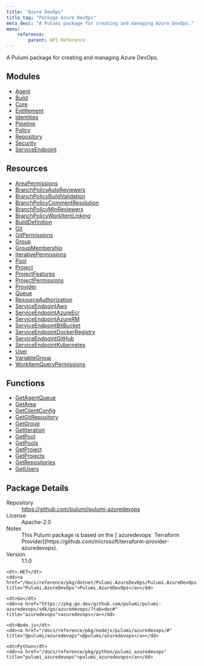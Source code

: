 ```yaml
---
title: "Azure DevOps"
title_tag: "Package Azure DevOps"
meta_desc: "A Pulumi package for creating and managing Azure DevOps."
menu:
    reference:
        parent: API Reference
---
```


<!-- WARNING: this file was generated by Pulumi Docs Generator. -->
<!-- Do not edit by hand unless you're certain you know what you are doing! -->

A Pulumi package for creating and managing Azure DevOps.

<h2 id="modules">Modules</h2>
<ul class="api">
    <li><a href="agent/" title="Agent"><span class="symbol module"></span>Agent</a></li>
    <li><a href="build/" title="Build"><span class="symbol module"></span>Build</a></li>
    <li><a href="core/" title="Core"><span class="symbol module"></span>Core</a></li>
    <li><a href="entitlement/" title="Entitlement"><span class="symbol module"></span>Entitlement</a></li>
    <li><a href="identities/" title="Identities"><span class="symbol module"></span>Identities</a></li>
    <li><a href="pipeline/" title="Pipeline"><span class="symbol module"></span>Pipeline</a></li>
    <li><a href="policy/" title="Policy"><span class="symbol module"></span>Policy</a></li>
    <li><a href="repository/" title="Repository"><span class="symbol module"></span>Repository</a></li>
    <li><a href="security/" title="Security"><span class="symbol module"></span>Security</a></li>
    <li><a href="serviceendpoint/" title="ServiceEndpoint"><span class="symbol module"></span>ServiceEndpoint</a></li>
</ul>

<h2 id="resources">Resources</h2>
<ul class="api">
    <li><a href="areapermissions" title="AreaPermissions"><span class="symbol resource"></span>AreaPermissions</a></li>
    <li><a href="branchpolicyautoreviewers" title="BranchPolicyAutoReviewers"><span class="symbol resource"></span>BranchPolicyAutoReviewers</a></li>
    <li><a href="branchpolicybuildvalidation" title="BranchPolicyBuildValidation"><span class="symbol resource"></span>BranchPolicyBuildValidation</a></li>
    <li><a href="branchpolicycommentresolution" title="BranchPolicyCommentResolution"><span class="symbol resource"></span>BranchPolicyCommentResolution</a></li>
    <li><a href="branchpolicyminreviewers" title="BranchPolicyMinReviewers"><span class="symbol resource"></span>BranchPolicyMinReviewers</a></li>
    <li><a href="branchpolicyworkitemlinking" title="BranchPolicyWorkItemLinking"><span class="symbol resource"></span>BranchPolicyWorkItemLinking</a></li>
    <li><a href="builddefinition" title="BuildDefinition"><span class="symbol resource"></span>BuildDefinition</a></li>
    <li><a href="git" title="Git"><span class="symbol resource"></span>Git</a></li>
    <li><a href="gitpermissions" title="GitPermissions"><span class="symbol resource"></span>GitPermissions</a></li>
    <li><a href="group" title="Group"><span class="symbol resource"></span>Group</a></li>
    <li><a href="groupmembership" title="GroupMembership"><span class="symbol resource"></span>GroupMembership</a></li>
    <li><a href="iterativepermissions" title="IterativePermissions"><span class="symbol resource"></span>IterativePermissions</a></li>
    <li><a href="pool" title="Pool"><span class="symbol resource"></span>Pool</a></li>
    <li><a href="project" title="Project"><span class="symbol resource"></span>Project</a></li>
    <li><a href="projectfeatures" title="ProjectFeatures"><span class="symbol resource"></span>ProjectFeatures</a></li>
    <li><a href="projectpermissions" title="ProjectPermissions"><span class="symbol resource"></span>ProjectPermissions</a></li>
    <li><a href="provider" title="Provider"><span class="symbol resource"></span>Provider</a></li>
    <li><a href="queue" title="Queue"><span class="symbol resource"></span>Queue</a></li>
    <li><a href="resourceauthorization" title="ResourceAuthorization"><span class="symbol resource"></span>ResourceAuthorization</a></li>
    <li><a href="serviceendpointaws" title="ServiceEndpointAws"><span class="symbol resource"></span>ServiceEndpointAws</a></li>
    <li><a href="serviceendpointazureecr" title="ServiceEndpointAzureEcr"><span class="symbol resource"></span>ServiceEndpointAzureEcr</a></li>
    <li><a href="serviceendpointazurerm" title="ServiceEndpointAzureRM"><span class="symbol resource"></span>ServiceEndpointAzureRM</a></li>
    <li><a href="serviceendpointbitbucket" title="ServiceEndpointBitBucket"><span class="symbol resource"></span>ServiceEndpointBitBucket</a></li>
    <li><a href="serviceendpointdockerregistry" title="ServiceEndpointDockerRegistry"><span class="symbol resource"></span>ServiceEndpointDockerRegistry</a></li>
    <li><a href="serviceendpointgithub" title="ServiceEndpointGitHub"><span class="symbol resource"></span>ServiceEndpointGitHub</a></li>
    <li><a href="serviceendpointkubernetes" title="ServiceEndpointKubernetes"><span class="symbol resource"></span>ServiceEndpointKubernetes</a></li>
    <li><a href="user" title="User"><span class="symbol resource"></span>User</a></li>
    <li><a href="variablegroup" title="VariableGroup"><span class="symbol resource"></span>VariableGroup</a></li>
    <li><a href="workitemquerypermissions" title="WorkItemQueryPermissions"><span class="symbol resource"></span>WorkItemQueryPermissions</a></li>
</ul>

<h2 id="functions">Functions</h2>
<ul class="api">
    <li><a href="getagentqueue" title="GetAgentQueue"><span class="symbol function"></span>GetAgentQueue</a></li>
    <li><a href="getarea" title="GetArea"><span class="symbol function"></span>GetArea</a></li>
    <li><a href="getclientconfig" title="GetClientConfig"><span class="symbol function"></span>GetClientConfig</a></li>
    <li><a href="getgitrepository" title="GetGitRepository"><span class="symbol function"></span>GetGitRepository</a></li>
    <li><a href="getgroup" title="GetGroup"><span class="symbol function"></span>GetGroup</a></li>
    <li><a href="getiteration" title="GetIteration"><span class="symbol function"></span>GetIteration</a></li>
    <li><a href="getpool" title="GetPool"><span class="symbol function"></span>GetPool</a></li>
    <li><a href="getpools" title="GetPools"><span class="symbol function"></span>GetPools</a></li>
    <li><a href="getproject" title="GetProject"><span class="symbol function"></span>GetProject</a></li>
    <li><a href="getprojects" title="GetProjects"><span class="symbol function"></span>GetProjects</a></li>
    <li><a href="getrepositories" title="GetRepositories"><span class="symbol function"></span>GetRepositories</a></li>
    <li><a href="getusers" title="GetUsers"><span class="symbol function"></span>GetUsers</a></li>
</ul>

<h2 id="package-details">Package Details</h2>
<dl class="package-details">
	<dt>Repository</dt>
	<dd><a href="https://github.com/pulumi/pulumi-azuredevops">https://github.com/pulumi/pulumi-azuredevops</a></dd>
	<dt>License</dt>
	<dd>Apache-2.0</dd>
	<dt>Notes</dt>
	<dd>This Pulumi package is based on the [`azuredevops` Terraform Provider](https://github.com/microsoft/terraform-provider-azuredevops).</dd>
	<dt>Version</dt>
	<dd>1.1.0</dd>
</dl>



<dl class="tabular">

    <dt>.NET</dt>
    <dd><a href="/docs/reference/pkg/dotnet/Pulumi.AzureDevOps/Pulumi.AzureDevOps.html" title="Pulumi.AzureDevOps">Pulumi.AzureDevOps</a></dd>

    <dt>Go</dt>
    <dd><a href="https://pkg.go.dev/github.com/pulumi/pulumi-azuredevops/sdk/go/azuredevops/?tab=doc#" title="azuredevops">azuredevops</a></dd>

    <dt>Node.js</dt>
    <dd><a href="/docs/reference/pkg/nodejs/pulumi/azuredevops/#" title="@pulumi/azuredevops">@pulumi/azuredevops</a></dd>

    <dt>Python</dt>
    <dd><a href="/docs/reference/pkg/python/pulumi_azuredevops" title="pulumi_azuredevops">pulumi_azuredevops</a></dd>

</dl>

